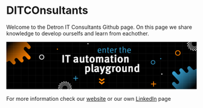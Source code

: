# DITCOnsultants
Welcome to the Detron IT Consultants Github page. On this page we share knowledge to develop ourselfs and learn from eachother.

![alt text](https://github.com/DITCOnsultants/.github/blob/main/ditco_linkedin_banner_v3%5B1%5D%5B3%5D.jpg?raw=true)

For more information check our [website](http://ditco.detron.nl) or our own [LinkedIn](https://www.linkedin.com/company/ditco-detron/mycompany/) page
